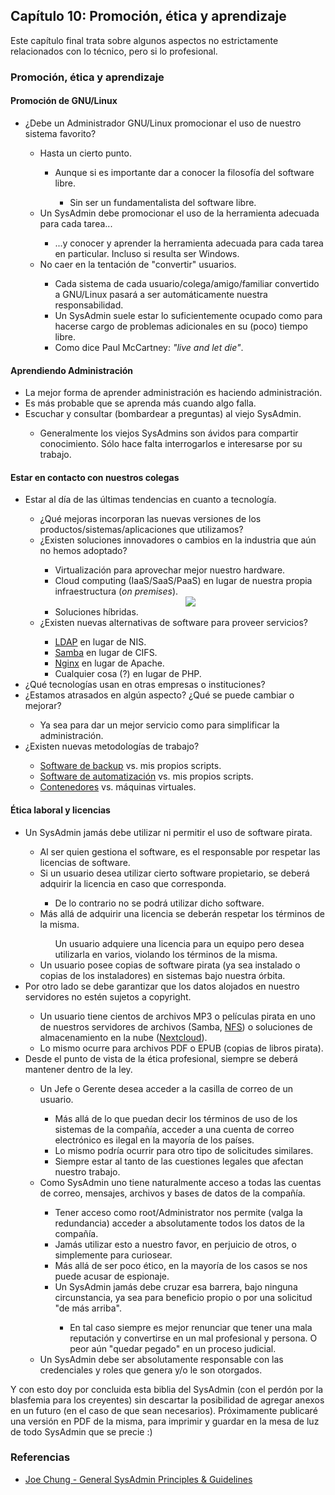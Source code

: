 ## Capítulo 10: Promoción, ética y aprendizaje

Este capítulo final trata sobre algunos aspectos no estrictamente relacionados
con lo técnico, pero si lo profesional.

### Promoción, ética y aprendizaje

<h4>Promoción de GNU/Linux</h4>

<ul>
<li>¿Debe un Administrador GNU/Linux promocionar el uso de nuestro sistema favorito?</li>
    <ul>
    <li>Hasta un cierto punto.</li>
        <ul>
        <li>Aunque si es importante dar a conocer la filosofía del software libre.</li>
            <ul>
            <li>Sin ser un fundamentalista del software libre.</li>
            </ul>
        </ul>
    <li>Un SysAdmin debe promocionar el uso de la herramienta adecuada para cada tarea...</li>
        <ul>
        <li>...y conocer y aprender la herramienta adecuada para cada tarea en particular. Incluso si resulta ser Windows.</li>
        </ul>
    <li>No caer en la tentación de "convertir" usuarios.</li>
        <ul>        
        <li>Cada sistema de cada usuario/colega/amigo/familiar convertido a GNU/Linux pasará a ser automáticamente nuestra responsabilidad.</li>
        <li>Un SysAdmin suele estar lo suficientemente ocupado como para hacerse cargo de problemas adicionales en su (poco) tiempo libre.</li>
        <li>Como dice Paul McCartney: <i>"live and let die"</i>.</li>
        </ul>
    </ul>
</ul>

<h4>Aprendiendo Administración</h4>

<ul>
<li>La mejor forma de aprender administración es haciendo administración.</li>
<li>Es más probable que se aprenda más cuando algo falla.</li>
<li>Escuchar y consultar (bombardear a preguntas) al viejo SysAdmin.</li>
    <ul>
    <li>Generalmente los viejos SysAdmins son ávidos para compartir conocimiento. Sólo hace falta interrogarlos e interesarse por su trabajo.</li>
    </ul>
</ul>

<h4>Estar en contacto con nuestros colegas</h4>

<ul>
<li>Estar al día de las últimas tendencias en cuanto a tecnología.</li>
    <ul>
    <li>¿Qué mejoras incorporan las nuevas versiones de los productos/sistemas/aplicaciones que utilizamos?</li>
    <li>¿Existen soluciones innovadores o cambios en la industria que aún no hemos adoptado?</li>
        <ul>
        <li>Virtualización para aprovechar mejor nuestro hardware.</li>
        <li>Cloud computing (IaaS/SaaS/PaaS) en lugar de nuestra propia infraestructura (<i>on premises</i>).<br><center><img src="/images/2018/4/on_premises.jpg"></center></li>
        <li>Soluciones híbridas.</li>
        </ul>
    <li>¿Existen nuevas alternativas de software para proveer servicios?</li>
        <ul>
        <li><a href="https://www.linuxito.com/gnu-linux/nivel-alto/998-como-montar-un-servidor-ldap-en-linux">LDAP</a> en lugar de NIS.</li>
        <li><a href="https://www.linuxito.com/gnu-linux/nivel-medio/432-como-instalar-y-configurar-samba-en-centos-7-con-acceso-anonimo">Samba</a> en lugar de CIFS.</li>
        <li><a href="https://www.linuxito.com/gnu-linux/nivel-alto/573-instalacion-y-configuracion-de-nginx-con-php-fpm">Nginx</a> en lugar de Apache.</li>
        <li>Cualquier cosa (?) en lugar de PHP.</li>
        </ul>
    </ul>
<li>¿Qué tecnologías usan en otras empresas o instituciones?</li>
<li>¿Estamos atrasados en algún aspecto? ¿Qué se puede cambiar o mejorar?</li>
    <ul>
    <li>Ya sea para dar un mejor servicio como para simplificar la administración.</li>
    </ul>
<li>¿Existen nuevas metodologías de trabajo?</li>
    <ul>
    <li><a href="https://www.linuxito.com/gnu-linux/nivel-alto/770-como-instalar-y-configurar-bacula-en-debian">Software de backup</a> vs. mis propios scripts.</li>
    <li><a href="https://www.linuxito.com/gnu-linux/nivel-alto/938-como-instalar-ansible-desde-los-fuentes">Software de automatización</a> vs. mis propios scripts.</li>
    <li><a href="https://www.linuxito.com/nix/832-jails-en-freebsd">Contenedores</a> vs. máquinas virtuales.</li>
    </ul>
</ul>

<h4>Ética laboral y licencias</h4>

<ul>
<li>Un SysAdmin jamás debe utilizar ni permitir el uso de software pirata.</li>
    <ul>
    <li>Al ser quien gestiona el software, es el responsable por respetar las licencias de software.</li>
    <li>Si un usuario desea utilizar cierto software propietario, se deberá adquirir la licencia en caso que corresponda.</li>
        <ul>
        <li>De lo contrario no se podrá utilizar dicho software.</li>
        </ul>
    <li>Más allá de adquirir una licencia se deberán respetar los términos de la misma.</li>
        <ul>
        <il>Un usuario adquiere una licencia para un equipo pero desea utilizarla en varios, violando los términos de la misma.
        </il></ul>
    <li>Un usuario posee copias de software pirata (ya sea instalado o copias de los instaladores) en sistemas bajo nuestra órbita.</li>
    </ul>
<li>Por otro lado se debe garantizar que los datos alojados en nuestro servidores no estén sujetos a copyright.</li>
    <ul>
    <li>Un usuario tiene cientos de archivos MP3 o películas pirata en uno de nuestros servidores de archivos (Samba, <a href="https://www.linuxito.com/gnu-linux/nivel-alto/496-configuracion-de-nfs-en-freebsd">NFS</a>) o soluciones de almacenamiento en la nube (<a href="https://www.linuxito.com/gnu-linux/nivel-alto/496-configuracion-de-nfs-en-freebsd">Nextcloud</a>).</li>
    <li>Lo mismo ocurre para archivos PDF o EPUB (copias de libros pirata).</li>
    </ul>
<li>Desde el punto de vista de la ética profesional, siempre se deberá mantener dentro de la ley.</li>
    <ul>
    <li>Un Jefe o Gerente desea acceder a la casilla de correo de un usuario.</li>
        <ul>
        <li>Más allá de lo que puedan decir los términos de uso de los sistemas de la compañía, acceder a una cuenta de correo electrónico es ilegal en la mayoría de los países.</li>
        <li>Lo mismo podría ocurrir para otro tipo de solicitudes similares.</li>
        <li>Siempre estar al tanto de las cuestiones legales que afectan nuestro trabajo.</li>
        </ul>
    <li>Como SysAdmin uno tiene naturalmente acceso a todas las cuentas de correo, mensajes, archivos y bases de datos de la compañía.</li>
        <ul>
        <li>Tener acceso como root/Administrator nos permite (valga la redundancia) acceder a absolutamente todos los datos de la compañía.</li>
        <li>Jamás utilizar esto a nuestro favor, en perjuicio de otros, o simplemente para curiosear.</li>
        <li>Más allá de ser poco ético, en la mayoría de los casos se nos puede acusar de espionaje.</li>
        <li>Un SysAdmin jamás debe cruzar esa barrera, bajo ninguna circunstancia, ya sea para beneficio propio o por una solicitud "de más arriba".</li>
            <ul>
            <li>En tal caso siempre es mejor renunciar que tener una mala reputación y convertirse en un mal profesional y persona. O peor aún "quedar pegado" en un proceso judicial.</li>
            </ul>
        </ul>
    <li>Un SysAdmin debe ser absolutamente responsable con las credenciales y roles que genera y/o le son otorgados.</li>
    </ul>
</ul>

<p>Y con esto doy por concluida esta biblia del SysAdmin (con el perdón por la blasfemia para los creyentes) sin descartar la posibilidad de agregar anexos en un futuro (en el caso de que sean necesarios). Próximamente publicaré una versión en PDF de la misma, para imprimir y guardar en la mesa de luz de todo SysAdmin que se precie :)</p>


### Referencias

* [Joe Chung - General SysAdmin Principles & Guidelines](http://rockhopper.monmouth.edu/cs/jchung/cs471/cs_471_-_general_sysadmin_principles)
